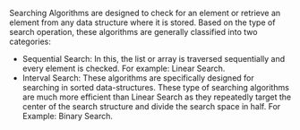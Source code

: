 Searching Algorithms are designed to check for an element or retrieve an element from any data structure where it is stored. Based on the type of search operation, these algorithms are generally classified into two categories:

* Sequential Search: In this, the list or array is traversed sequentially and every element is checked. For example: Linear Search.
* Interval Search: These algorithms are specifically designed for searching in sorted data-structures. These type of searching algorithms are much more efficient than Linear Search as they repeatedly target the center of the search structure and divide the search space in half. For Example: Binary Search.
